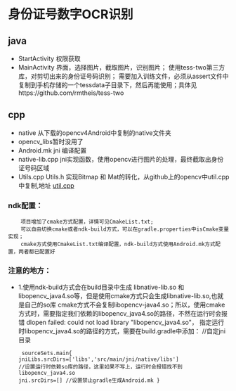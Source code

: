 # 身份证号数字OCR识别

## java
*  StartActivity 权限获取
*  MainActivity  界面，选择图片，截取图片，识别图片；
        使用tess-two第三方库，对剪切出来的身份证号码识别；
        需要加入训练文件，必须从assert文件中复制到手机存储的一个tessdata子目录下，然后再能使用；具体见https://github.com/rmtheis/tess-two

## cpp
*  native 从下载的opencv4Android中复制的native文件夹
*  opencv_libs暂时没用了
*  Android.mk jni 编译配置
*  native-lib.cpp jni实现函数，使用opencv进行图片的处理，最终截取出身份证号码区域
*  Utils.cpp Utils.h 实现Bitmap 和 Mat的转化，从github上的opencv中util.cpp中复制,地址 [util.cpp](https://github.com/opencv/opencv/blob/master/modules/java/generator/src/cpp/utils.cpp)


### ndk配置：
        项目增加了cmake方式配置，详情可见CmakeList.txt;
        可以自由切换cmake或者ndk-build方式，可以在gradle.properties中isCmake变量实现；
        cmake方式使用CmakeList.txt编译配置，ndk-build方式使用Android.mk方式配置，两者都已配置好


### 注意的地方：
*  1.使用ndk-build方式会在build目录中生成 libnative-lib.so 和 libopencv_java4.so等，但是使用cmake方式只会生成libnative-lib.so,也就是自己的so库
    cmake方式不会复制libopencv-java4.so；所以，使用cmake方式时，需要指定我们依赖的libopencv_java4.so的路径，不然在运行时会报错 dlopen failed: could not load library "libopencv_java4.so"，
    指定运行时libopencv_java4.so的路径的方式，需要在build.gradle中添加：
                    //自定jni目录
                    <br>
                    <p>
                    <code>
                    sourceSets.main{
                        jniLibs.srcDirs=['libs','src/main/jni/native/libs']  //设置运行时依赖so库的路径，这里如果不写上，运行时会报错找不到libopencv_java4.so
                        jni.srcDirs=[]   //设置禁止gradle生成Android.mk
                    }
                    </code>
                    </p>
                    <br>